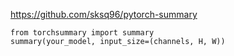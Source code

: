 

<!--
 * @version:
 * @Author:  StevenJokess https://github.com/StevenJokess
 * @Date: 2020-10-21 23:25:20
 * @LastEditors:  StevenJokess https://github.com/StevenJokess
 * @LastEditTime: 2020-10-21 23:25:32
 * @Description:
 * @TODO::
 * @Reference:
-->
https://github.com/sksq96/pytorch-summary
```
from torchsummary import summary
summary(your_model, input_size=(channels, H, W))
```
